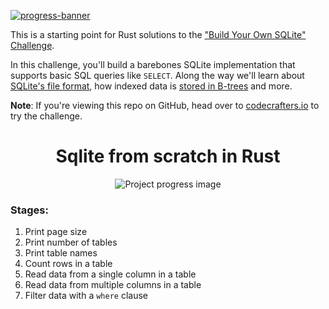 [![progress-banner](https://backend.codecrafters.io/progress/sqlite/61135011-cbb1-439a-8174-50b2886df722)](https://app.codecrafters.io/users/codecrafters-bot?r=2qF)

This is a starting point for Rust solutions to the
["Build Your Own SQLite" Challenge](https://codecrafters.io/challenges/sqlite).

In this challenge, you'll build a barebones SQLite implementation that supports
basic SQL queries like `SELECT`. Along the way we'll learn about
[SQLite's file format](https://www.sqlite.org/fileformat.html), how indexed data
is
[stored in B-trees](https://jvns.ca/blog/2014/10/02/how-does-sqlite-work-part-2-btrees/)
and more.

**Note**: If you're viewing this repo on GitHub, head over to
[codecrafters.io](https://codecrafters.io) to try the challenge.

<h1 align="center">Sqlite from scratch in Rust</h1>

<div align="center">
    <img src="/rust-5.png" alt="Project progress image">
</div>

### Stages:
1. Print page size 
2. Print number of tables
3. Print table names
4. Count rows in a table
5. Read data from a single column in a table
6. Read data from multiple columns in a table
7. Filter data with a `where` clause